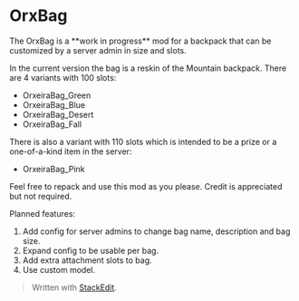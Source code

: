 <h1>OrxBag</h1>
The OrxBag is a **work in progress** mod for a backpack that can be customized by a server admin in size and slots.
  
In the current version the bag is a reskin of the Mountain backpack. There are 4 variants with 100 slots:  
  
* OrxeiraBag_Green  
* OrxeiraBag_Blue  
* OrxeiraBag_Desert  
* OrxeiraBag_Fall  
  
There is also a variant with 110 slots which is intended to be a prize or a one-of-a-kind item in the server:  
  
* OrxeiraBag_Pink  
  
Feel free to repack and use this mod as you please. Credit is appreciated but not required.

Planned features:
1. Add config for server admins to change bag name, description and bag size.
2. Expand config to be usable per bag.
3. Add extra attachment slots to bag.
4. Use custom model.

> Written with [StackEdit](https://stackedit.io/).
